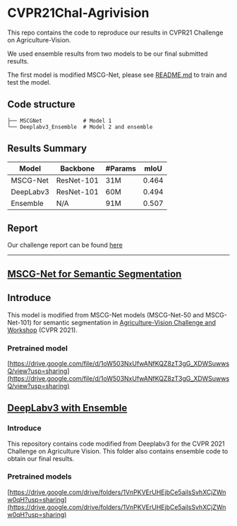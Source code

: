 # CVPR21Chal-Agrivision
This repo contains the code to reproduce our results in CVPR21 Challenge on Agriculture-Vision.

We used ensemble results from two models to be our final submitted results.

The first model is modified MSCG-Net, please see [README.md](MSCG-Net/README.md) to train and test the model.

## Code structure

```
├── MSCGNet		        # Model 1
└── Deeplabv3_Ensemble	# Model 2 and ensemble

```
## Results Summary
| Model      | Backbone | #Params | mIoU |
| ---------  | -------- | ------- | ---- |
| MSCG-Net   | ResNet-101 | 31M | 0.464 |
| DeepLabv3  | ResNet-101 | 60M | 0.494 |
| Ensemble   | N/A | 91M | 0.507 |

## Report
Our challenge report can be found [here](challenge_report.pdf)

---

## [MSCG-Net for Semantic Segmentation](MSCG-Net)
## Introduce
This model is modified from MSCG-Net models (MSCG-Net-50 and MSCG-Net-101) for semantic segmentation in [Agriculture-Vision Challenge and Workshop](https://www.agriculture-vision.com/agriculture-vision-2021/prize-challenge-2021) (CVPR 2021). 

### Pretrained model
[https://drive.google.com/file/d/1oW503NxUfwANfKQZ8zT3gG_XDWSuwwsQ/view?usp=sharing](https://drive.google.com/file/d/1oW503NxUfwANfKQZ8zT3gG_XDWSuwwsQ/view?usp=sharing)


## [DeepLabv3 with Ensemble](Deeplabv3_Ensemble)
### Introduce
This repository contains code modified from Deeplabv3 for the CVPR 2021 Challenge on Agriculture Vision. This folder also contains ensemble code to obtain our final results.

### Pretrained models
[https://drive.google.com/drive/folders/1VnPKVErUHEjbCe5ailsSvhXCjZWnw0qH?usp=sharing](https://drive.google.com/drive/folders/1VnPKVErUHEjbCe5ailsSvhXCjZWnw0qH?usp=sharing)




